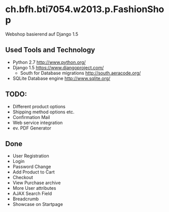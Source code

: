 ch.bfh.bti7054.w2013.p.FashionShop
==================================
Webshop basierend auf Django 1.5

## Used Tools and Technology
* Python 2.7 http://www.python.org/
* Django 1.5 https://www.djangoproject.com/
    * South for Database migrations http://south.aeracode.org/
* SQLite Database engine http://www.sqlite.org/


## TODO:
* Different product options
* Shipping method options etc.
* Confirmation Mail
* Web service integration
* ev. PDF Generator

## Done
* User Registration
* Login
* Password Change
* Add Product to Cart
* Checkout
* View Purchase archive
* More User attributes
* AJAX Search Field
* Breadcrumb
* Showcase on Startpage

